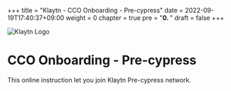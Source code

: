 +++
title = "Klaytn - CCO Onboarding - Pre-cypress"
date = 2022-09-19T17:40:37+09:00
weight = 0
chapter = true
pre = "<b>0. </b>"
draft = false
+++


![Klaytn Logo](https://raw.githubusercontent.com/klaytn/klaytn-pre-cypress-setup-workshop/main/static/images/Logo-1.png)
# CCO Onboarding - Pre-cypress

This online instruction let you join Klaytn Pre-cypress network.    

